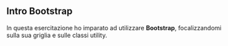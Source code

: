 ## Intro Bootstrap
In questa esercitazione ho imparato ad utilizzare **Bootstrap**, focalizzandomi sulla sua griglia e sulle classi utility.
